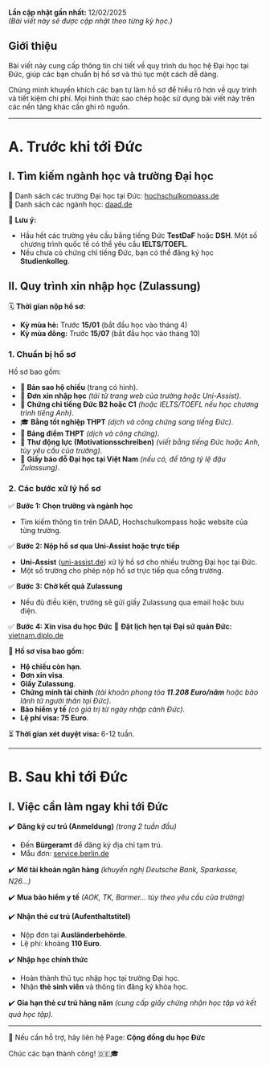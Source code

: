 
**Lần cập nhật gần nhất:** 12/02/2025  
_(Bài viết này sẽ được cập nhật theo từng kỳ học.)_

## **Giới thiệu**

Bài viết này cung cấp thông tin chi tiết về quy trình du học hệ Đại học tại Đức, giúp các bạn chuẩn bị hồ sơ và thủ tục một cách dễ dàng.

Chúng mình khuyến khích các bạn tự làm hồ sơ để hiểu rõ hơn về quy trình và tiết kiệm chi phí. Mọi hình thức sao chép hoặc sử dụng bài viết này trên các nền tảng khác cần ghi rõ nguồn.

---

# **A. Trước khi tới Đức**

## **I. Tìm kiếm ngành học và trường Đại học**

🔗 Danh sách các trường Đại học tại Đức: [hochschulkompass.de](https://www.hochschulkompass.de/)  
🔗 Danh sách các ngành học: [daad.de](https://www.daad.de/)

📌 **Lưu ý:**

- Hầu hết các trường yêu cầu bằng tiếng Đức **TestDaF** hoặc **DSH**. Một số chương trình quốc tế có thể yêu cầu **IELTS/TOEFL**.
- Nếu chưa có chứng chỉ tiếng Đức, bạn có thể đăng ký học **Studienkolleg**.

## **II. Quy trình xin nhập học (Zulassung)**

🗓 **Thời gian nộp hồ sơ:**

- **Kỳ mùa hè:** Trước **15/01** (bắt đầu học vào tháng 4)
- **Kỳ mùa đông:** Trước **15/07** (bắt đầu học vào tháng 10)

### **1. Chuẩn bị hồ sơ**

Hồ sơ bao gồm:

- 📄 **Bản sao hộ chiếu** (trang có hình).
- 📝 **Đơn xin nhập học** _(tải từ trang web của trường hoặc Uni-Assist)_.
- 📜 **Chứng chỉ tiếng Đức B2 hoặc C1** _(hoặc IELTS/TOEFL nếu học chương trình tiếng Anh)_.
- 🎓 **Bằng tốt nghiệp THPT** _(dịch và công chứng sang tiếng Đức)_.
- 📃 **Bảng điểm THPT** _(dịch và công chứng)_.
- 📩 **Thư động lực (Motivationsschreiben)** _(viết bằng tiếng Đức hoặc Anh, tùy yêu cầu của trường)_.
- 🏫 **Giấy báo đỗ Đại học tại Việt Nam** _(nếu có, để tăng tỷ lệ đậu Zulassung)_.

### **2. Các bước xử lý hồ sơ**

✅ **Bước 1: Chọn trường và ngành học**

- Tìm kiếm thông tin trên DAAD, Hochschulkompass hoặc website của từng trường.

✅ **Bước 2: Nộp hồ sơ qua Uni-Assist hoặc trực tiếp**

- **Uni-Assist** ([uni-assist.de](https://www.uni-assist.de/)) xử lý hồ sơ cho nhiều trường Đại học tại Đức.
- Một số trường cho phép nộp hồ sơ trực tiếp qua cổng trường.

✅ **Bước 3: Chờ kết quả Zulassung**

- Nếu đủ điều kiện, trường sẽ gửi giấy Zulassung qua email hoặc bưu điện.

✅ **Bước 4: Xin visa du học Đức** 📅 **Đặt lịch hẹn tại Đại sứ quán Đức:** [vietnam.diplo.de](https://vietnam.diplo.de/)

📜 **Hồ sơ visa bao gồm:**

- **Hộ chiếu còn hạn**.
- **Đơn xin visa**.
- **Giấy Zulassung**.
- **Chứng minh tài chính** _(tài khoản phong tỏa **11.208 Euro/năm** hoặc bảo lãnh từ người thân tại Đức)_.
- **Bảo hiểm y tế** _(có giá trị từ ngày nhập cảnh Đức)._
- **Lệ phí visa: 75 Euro**.

⏳ **Thời gian xét duyệt visa:** 6-12 tuần.

---

# **B. Sau khi tới Đức**

## **I. Việc cần làm ngay khi tới Đức**

✔️ **Đăng ký cư trú (Anmeldung)** _(trong 2 tuần đầu)_

- Đến **Bürgeramt** để đăng ký địa chỉ tạm trú.
- Mẫu đơn: [service.berlin.de](https://service.berlin.de/)

✔️ **Mở tài khoản ngân hàng** _(khuyến nghị Deutsche Bank, Sparkasse, N26...)_

✔️ **Mua bảo hiểm y tế** _(AOK, TK, Barmer... tùy theo yêu cầu của trường)_

✔️ **Nhận thẻ cư trú (Aufenthaltstitel)**

- Nộp đơn tại **Ausländerbehörde**.
- Lệ phí: khoảng **110 Euro**.

✔️ **Nhập học chính thức**

- Hoàn thành thủ tục nhập học tại trường Đại học.
- Nhận **thẻ sinh viên** và thông tin đăng ký khóa học.

✔️ **Gia hạn thẻ cư trú hàng năm** _(cung cấp giấy chứng nhận học tập và kết quả học tập)._

---

💬 Nếu cần hỗ trợ, hãy liên hệ Page: **Cộng đồng du học Đức**

Chúc các bạn thành công! 🇩🇪🎓